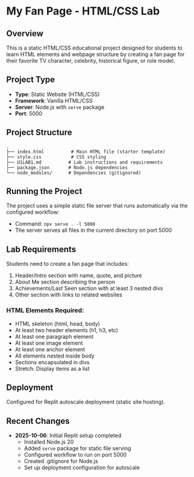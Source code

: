 # My Fan Page - HTML/CSS Lab

## Overview
This is a static HTML/CSS educational project designed for students to learn HTML elements and webpage structure by creating a fan page for their favorite TV character, celebrity, historical figure, or role model.

## Project Type
- **Type**: Static Website (HTML/CSS)
- **Framework**: Vanilla HTML/CSS
- **Server**: Node.js with `serve` package
- **Port**: 5000

## Project Structure
```
.
├── index.html          # Main HTML file (starter template)
├── style.css           # CSS styling
├── U1LAB1.md          # Lab instructions and requirements
├── package.json       # Node.js dependencies
└── node_modules/      # Dependencies (gitignored)
```

## Running the Project
The project uses a simple static file server that runs automatically via the configured workflow:
- Command: `npx serve . -l 5000`
- The server serves all files in the current directory on port 5000

## Lab Requirements
Students need to create a fan page that includes:
1. Header/Intro section with name, quote, and picture
2. About Me section describing the person
3. Achievements/Last Seen section with at least 3 nested divs
4. Other section with links to related websites

### HTML Elements Required:
- HTML skeleton (html, head, body)
- At least two header elements (h1, h3, etc)
- At least one paragraph element
- At least one image element
- At least one anchor element
- All elements nested inside body
- Sections encapsulated in divs
- Stretch: Display items as a list

## Deployment
Configured for Replit autoscale deployment (static site hosting).

## Recent Changes
- **2025-10-06**: Initial Replit setup completed
  - Installed Node.js 20
  - Added `serve` package for static file serving
  - Configured workflow to run on port 5000
  - Created .gitignore for Node.js
  - Set up deployment configuration for autoscale
